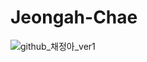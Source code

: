 # Jeongah-Chae

![github_채정아_ver1](https://user-images.githubusercontent.com/29723695/135609770-0c851138-201f-478c-b1c4-18c94c419988.png)
